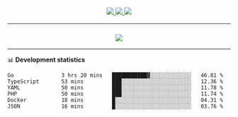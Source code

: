 <h3 align="center">
  <a href="https://github.com/hwalker928">
      <img src="https://img.shields.io/github/followers/hwalker928?label=Followers&style=for-the-badge&color=lightblue">
  </a>
  <a href="https://harryw.link/discord" alt="Discord">
      <img src="https://img.shields.io/discord/738451951758606336?label=discord&style=for-the-badge&color=lightblue"/>
  </a>
  <a href="https://harryw.link/sparked" alt="Sparked Host">
      <img src="https://img.shields.io/static/v1?label=Sponsor&message=Sparked%20Host&color=yellow&style=for-the-badge"/>
  </a>
</h3>

<hr>


<h3 align="center">
  <a href="https://github.com/hwalker928">
      <img src="https://github-profile-trophy.vercel.app/?username=hwalker928&no-bg=true&no-frame=true">
  </a>
</h3>


<hr>

📊 **Development statistics**

<!--START_SECTION:waka-->

```text
Go               3 hrs 20 mins   ███████████▓░░░░░░░░░░░░░   46.81 %
TypeScript       53 mins         ███░░░░░░░░░░░░░░░░░░░░░░   12.36 %
YAML             50 mins         ███░░░░░░░░░░░░░░░░░░░░░░   11.78 %
PHP              50 mins         ███░░░░░░░░░░░░░░░░░░░░░░   11.74 %
Docker           18 mins         █░░░░░░░░░░░░░░░░░░░░░░░░   04.31 %
JSON             16 mins         █░░░░░░░░░░░░░░░░░░░░░░░░   03.76 %
```

<!--END_SECTION:waka-->
